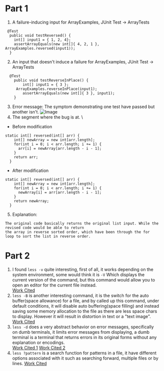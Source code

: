 # Part 1
1. A failure-inducing input for ArrayExamples, JUnit Test -> ArrayTests
```
 @Test
  public void testReversed() {
    int[] input1 = { 1, 2, 4};
    assertArrayEquals(new int[]{ 4, 2, 1 }, ArrayExamples.reversed(input1));
  }
```
2. An input that doesn't induce a failure for ArrayExamples, JUnit Test -> ArrayTests
```
  @Test 
    public void testReverseInPlace() {
    	int[] input1 = { 3 };
   	 ArrayExamples.reverseInPlace(input1);
    	assertArrayEquals(new int[]{ 3 }, input1);
	}
```
3. Error message: The symptom demonstrating one test have passed but another isn't.
![Image](https://rxwy.github.io/cse15l-lab-reports/labreport3/1.png)
4. The segment where the bug is at. \
* Before modification
```
static int[] reversed(int[] arr) {
    int[] newArray = new int[arr.length];
    for(int i = 0; i < arr.length; i += 1) {
      arr[i] = newArray[arr.length - i - 1];
    }
    return arr;
  }
```
* After modification
```
static int[] reversed(int[] arr) {
    int[] newArray = new int[arr.length];
    for(int i = 0; i < arr.length; i += 1) {
      newArray[i] = arr[arr.length - i - 1];
    }
    return newArray;
  }
```
5. Explanation:
```
The original code basically returns the original list input. While the revised code would be able to return
the array in reverse sorted order, which have been through the for loop to sort the list in reverse order.
```
# Part 2
1. I found ```less -v``` quite interesting, first of all, it works depending on the system environment, 
some would think it is ```-V``` Which displays the current version of the command, but this command would allow you to open an editor for the current file instead. \
[Work Cited](https://man7.org/linux/man-pages/man1/less.1.html)
2. ```less -B``` is another interesting command, it is the switch for the auto buffer(space allowance) for a file,
and by called up this command, under default conditions, it will disable auto buffering(space filling) and
instead saving some memory allocation to the file as there are less space chars to display. However it will
result in distortion in text or a "text image". \
[Work Cited](https://man7.org/linux/man-pages/man1/less.1.html)
3. ```less -d``` does a very abstract behavior on error messages, specifically on dumb terminals, it limits error messages from displaying, a dumb terminal is a terminal that returns errors in its original forms without any explanation or encodings. \
[Work Cited 1](https://en.wikipedia.org/wiki/Computer_terminal)
[Work Cited 2](https://man7.org/linux/man-pages/man1/less.1.html)
4. ```less ?pattern``` is a search function for patterns in a file, it have different options associated with it such as searching forward, multiple files or by lines.
[Work Cited](https://man7.org/linux/man-pages/man1/less.1.html)
